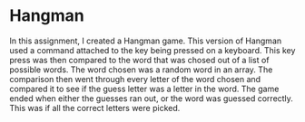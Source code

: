 # Hangman
In this assignment, I created a Hangman game. This version of Hangman used a command attached to the key being pressed on a keyboard. This key press was then compared to the word that was chosed out of a list of possible words. The word chosen was a random word in an array. The comparison then went through every letter of the word chosen and compared it to see if the guess letter was a letter in the word. The game ended when either the guesses ran out, or the word was guessed correctly. This was if all the correct letters were picked. 
